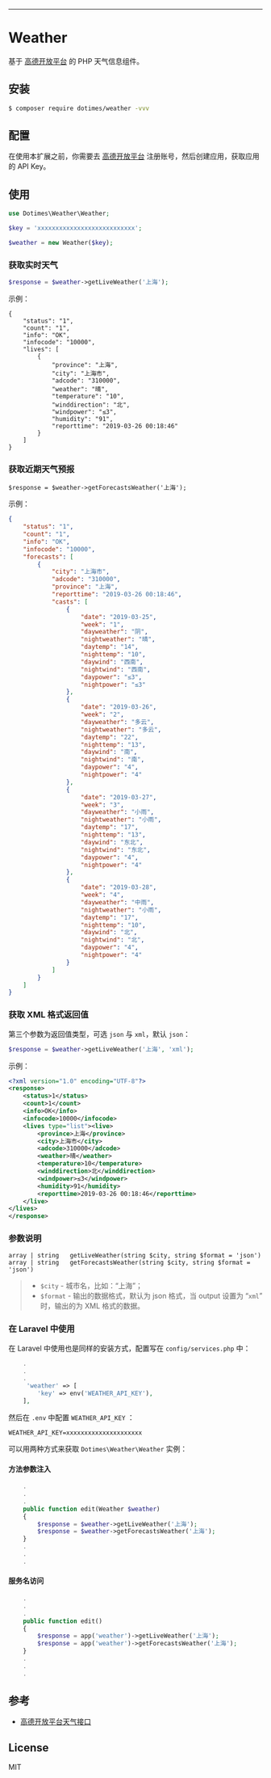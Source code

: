 ---

# Weather

基于  [高德开放平台](https://lbs.amap.com/dev/id/newuser) 的 PHP 天气信息组件。

## 安装

```sh
$ composer require dotimes/weather -vvv
```

## 配置

在使用本扩展之前，你需要去 [高德开放平台](https://lbs.amap.com/dev/id/newuser) 注册账号，然后创建应用，获取应用的 API Key。

## 使用

```php
use Dotimes\Weather\Weather;

$key = 'xxxxxxxxxxxxxxxxxxxxxxxxxxx';

$weather = new Weather($key);
```

###  获取实时天气

```php
$response = $weather->getLiveWeather('上海');
```
示例：

```
{
    "status": "1",
    "count": "1",
    "info": "OK",
    "infocode": "10000",
    "lives": [
        {
            "province": "上海",
            "city": "上海市",
            "adcode": "310000",
            "weather": "晴",
            "temperature": "10",
            "winddirection": "北",
            "windpower": "≤3",
            "humidity": "91",
            "reporttime": "2019-03-26 00:18:46"
        }
    ]
}
```

### 获取近期天气预报

```
$response = $weather->getForecastsWeather('上海');
```
示例：

```json
{
    "status": "1",
    "count": "1",
    "info": "OK",
    "infocode": "10000",
    "forecasts": [
        {
            "city": "上海市",
            "adcode": "310000",
            "province": "上海",
            "reporttime": "2019-03-26 00:18:46",
            "casts": [
                {
                    "date": "2019-03-25",
                    "week": "1",
                    "dayweather": "阴",
                    "nightweather": "晴",
                    "daytemp": "14",
                    "nighttemp": "10",
                    "daywind": "西南",
                    "nightwind": "西南",
                    "daypower": "≤3",
                    "nightpower": "≤3"
                },
                {
                    "date": "2019-03-26",
                    "week": "2",
                    "dayweather": "多云",
                    "nightweather": "多云",
                    "daytemp": "22",
                    "nighttemp": "13",
                    "daywind": "南",
                    "nightwind": "南",
                    "daypower": "4",
                    "nightpower": "4"
                },
                {
                    "date": "2019-03-27",
                    "week": "3",
                    "dayweather": "小雨",
                    "nightweather": "小雨",
                    "daytemp": "17",
                    "nighttemp": "13",
                    "daywind": "东北",
                    "nightwind": "东北",
                    "daypower": "4",
                    "nightpower": "4"
                },
                {
                    "date": "2019-03-28",
                    "week": "4",
                    "dayweather": "中雨",
                    "nightweather": "小雨",
                    "daytemp": "17",
                    "nighttemp": "10",
                    "daywind": "北",
                    "nightwind": "北",
                    "daypower": "4",
                    "nightpower": "4"
                }
            ]
        }
    ]
}
```

### 获取 XML 格式返回值

第三个参数为返回值类型，可选 `json` 与 `xml`，默认 `json`：

```php
$response = $weather->getLiveWeather('上海', 'xml');
```

示例：

```xml
<?xml version="1.0" encoding="UTF-8"?>
<response>
	<status>1</status>
	<count>1</count>
	<info>OK</info>
	<infocode>10000</infocode>
	<lives type="list"><live>
		<province>上海</province>
		<city>上海市</city>
		<adcode>310000</adcode>
		<weather>晴</weather>
		<temperature>10</temperature>
		<winddirection>北</winddirection>
		<windpower>≤3</windpower>
		<humidity>91</humidity>
		<reporttime>2019-03-26 00:18:46</reporttime>
	</live>
</lives>
</response>
```

### 参数说明

```
array | string   getLiveWeather(string $city, string $format = 'json')
array | string   getForecastsWeather(string $city, string $format = 'json')
```

> - `$city` - 城市名，比如：“上海”；
> - `$format`  - 输出的数据格式，默认为 json 格式，当 output 设置为 “`xml`” 时，输出的为 XML 格式的数据。

### 在 Laravel 中使用

在 Laravel 中使用也是同样的安装方式，配置写在 `config/services.php` 中：

```php
	.
	.
	.
	 'weather' => [
		'key' => env('WEATHER_API_KEY'),
    ],
```

然后在 `.env` 中配置 `WEATHER_API_KEY` ：

```env
WEATHER_API_KEY=xxxxxxxxxxxxxxxxxxxxx
```

可以用两种方式来获取 `Dotimes\Weather\Weather` 实例：

#### 方法参数注入

```php
	.
	.
	.
	public function edit(Weather $weather) 
	{
		$response = $weather->getLiveWeather('上海');
		$response = $weather->getForecastsWeather('上海');
	}
	.
	.
	.
```

#### 服务名访问

```php
	.
	.
	.
	public function edit() 
	{
		$response = app('weather')->getLiveWeather('上海');
		$response = app('weather')->getForecastsWeather('上海');
	}
	.
	.
	.

```

## 参考

- [高德开放平台天气接口](https://lbs.amap.com/api/webservice/guide/api/weatherinfo/)

## License

MIT